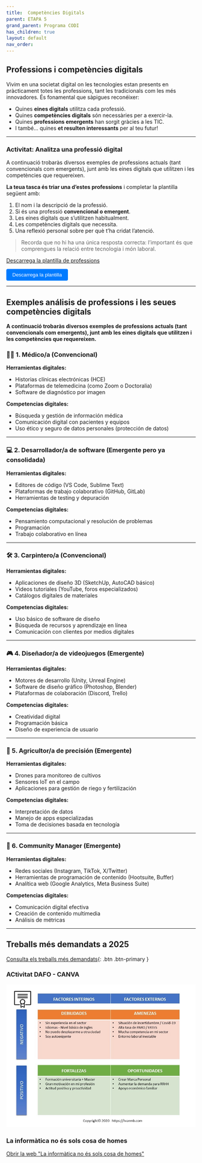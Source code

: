 ```yaml
---
title:  Competències Digitals
parent: ETAPA 5
grand_parent: Programa CODI
has_children: true
layout: default
nav_order: 
---
```


## Professions i competències digitals

Vivim en una societat digital on les tecnologies estan presents en pràcticament totes les professions, tant les tradicionals com les més innovadores. És fonamental que sàpigues reconéixer:

- Quines **eines digitals** utilitza cada professió.
- Quines **competències digitals** són necessàries per a exercir-la.
- Quines **professions emergents** han sorgit gràcies a les TIC.
- I també... quines **et resulten interessants** per al teu futur!

---

### Activitat: Analitza una professió digital

A continuació trobaràs diversos exemples de professions actuals (tant convencionals com emergents), junt amb les eines digitals que utilitzen i les competències que requereixen.

**La teua tasca és triar una d’estes professions** i completar la plantilla següent amb:

1. El nom i la descripció de la professió.
2. Si és una professió **convencional o emergent**.
3. Les eines digitals que s’utilitzen habitualment.
4. Les competències digitals que necessita.
5. Una reflexió personal sobre per què t’ha cridat l’atenció.



> Recorda que no hi ha una única resposta correcta: l’important és que comprengues la relació entre tecnologia i món laboral.


[Descarrega la plantilla de professions](documents/plantillaprofessions.odt)

<a href="documents/plantillaprofessions.odt" download>
  <button style="padding: 8px 16px; background-color: #007BFF; color: white; border: none; border-radius: 4px; cursor: pointer;">
    Descarrega la plantilla
  </button>
</a>



---

## Exemples análisis de professions i les seues competències digitals
**A continuació trobaràs diversos exemples de professions actuals (tant convencionals com emergents), junt amb les eines digitals que utilitzen i les competències que requereixen.**


### 🧑‍⚕️ 1. **Médico/a** (Convencional)

**Herramientas digitales:**

* Historias clínicas electrónicas (HCE)
* Plataformas de telemedicina (como Zoom o Doctoralia)
* Software de diagnóstico por imagen

**Competencias digitales:**

* Búsqueda y gestión de información médica
* Comunicación digital con pacientes y equipos
* Uso ético y seguro de datos personales (protección de datos)

---

### 💻 2. **Desarrollador/a de software** (Emergente pero ya consolidada)

**Herramientas digitales:**

* Editores de código (VS Code, Sublime Text)
* Plataformas de trabajo colaborativo (GitHub, GitLab)
* Herramientas de testing y depuración

**Competencias digitales:**

* Pensamiento computacional y resolución de problemas
* Programación
* Trabajo colaborativo en línea

---

### 🛠️ 3. **Carpintero/a** (Convencional)

**Herramientas digitales:**

* Aplicaciones de diseño 3D (SketchUp, AutoCAD básico)
* Videos tutoriales (YouTube, foros especializados)
* Catálogos digitales de materiales

**Competencias digitales:**

* Uso básico de software de diseño
* Búsqueda de recursos y aprendizaje en línea
* Comunicación con clientes por medios digitales

---

### 🎮 4. **Diseñador/a de videojuegos** (Emergente)

**Herramientas digitales:**

* Motores de desarrollo (Unity, Unreal Engine)
* Software de diseño gráfico (Photoshop, Blender)
* Plataformas de colaboración (Discord, Trello)

**Competencias digitales:**

* Creatividad digital
* Programación básica
* Diseño de experiencia de usuario

---

### 🌱 5. **Agricultor/a de precisión** (Emergente)

**Herramientas digitales:**

* Drones para monitoreo de cultivos
* Sensores IoT en el campo
* Aplicaciones para gestión de riego y fertilización

**Competencias digitales:**

* Interpretación de datos
* Manejo de apps especializadas
* Toma de decisiones basada en tecnología

---

### 📱 6. **Community Manager** (Emergente)

**Herramientas digitales:**

* Redes sociales (Instagram, TikTok, X/Twitter)
* Herramientas de programación de contenido (Hootsuite, Buffer)
* Analítica web (Google Analytics, Meta Business Suite)

**Competencias digitales:**

* Comunicación digital efectiva
* Creación de contenido multimedia
* Análisis de métricas

---


## Treballs més demandats a 2025

[Consulta els treballs més demandats](https://factorial.es/blog/trabajos-mas-demandados/){: .btn .btn-primary }



### ACtivitat DAFO - CANVA



![alt text](imatges/DAFO.jpg)


### La informàtica no és sols cosa de homes

[Obrir la web "La informàtica no és sols cosa de homes"](documents/dones.html)








